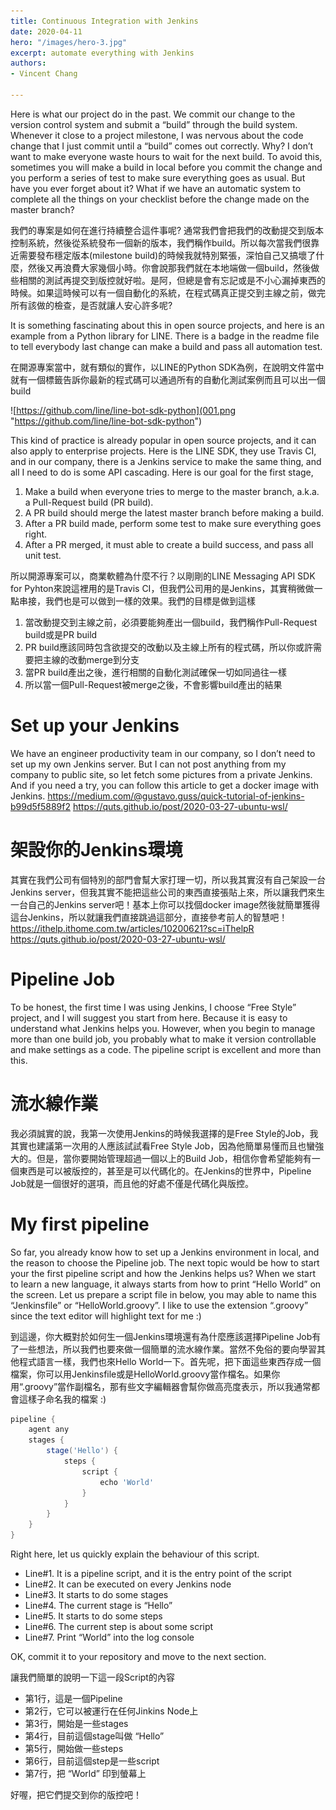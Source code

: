 ```yaml
---
title: Continuous Integration with Jenkins
date: 2020-04-11
hero: "/images/hero-3.jpg"
excerpt: automate everything with Jenkins
authors:
- Vincent Chang

---
```

Here is what our project do in the past. We commit our change to the version control system and submit a “build” through the build system. Whenever it close to a project milestone, I was nervous about the code change that I just commit until a “build” comes out correctly. Why? I don’t want to make everyone waste hours to wait for the next build. To avoid this, sometimes you will make a build in local before you commit the change and you perform a series of test to make sure everything goes as usual. But have you ever forget about it? What if we have an automatic system to complete all the things on your checklist before the change made on the master branch?

我們的專案是如何在進行持續整合這件事呢? 通常我們會把我們的改動提交到版本控制系統，然後從系統發布一個新的版本，我們稱作build。所以每次當我們很靠近需要發布穩定版本(milestone build)的時候我就特別緊張，深怕自己又搞壞了什麼，然後又再浪費大家幾個小時。你會說那我們就在本地端做一個build，然後做些相關的測試再提交到版控就好啦。是阿，但總是會有忘記或是不小心漏掉東西的時候。如果這時候可以有一個自動化的系統，在程式碼真正提交到主線之前，做完所有該做的檢查，是否就讓人安心許多呢?

It is something fascinating about this in open source projects, and here is an example from a Python library for LINE. There is a badge in the readme file to tell everybody last change can make a build and pass all automation test.

在開源專案當中，就有類似的實作，以LINE的Python SDK為例，在說明文件當中就有一個標籤告訴你最新的程式碼可以通過所有的自動化測試案例而且可以出一個build

![https://github.com/line/line-bot-sdk-python](001.png "https://github.com/line/line-bot-sdk-python")

This kind of practice is already popular in open source projects, and it can also apply to enterprise projects. Here is the LINE SDK, they use Travis CI, and in our company, there is a Jenkins service to make the same thing, and all I need to do is some API cascading. Here is our goal for the first stage,
1. Make a build when everyone tries to merge to the master branch, a.k.a. a Pull-Request build (PR build).
2. A PR build should merge the latest master branch before making a build.
3. After a PR build made, perform some test to make sure everything goes right.
4. After a PR merged, it must able to create a build success, and pass all unit test.

所以開源專案可以，商業軟體為什麼不行？以剛剛的LINE Messaging API SDK for Pyhton來說這裡用的是Travis CI，但我們公司用的是Jenkins，其實稍微做一點串接，我們也是可以做到一樣的效果。我們的目標是做到這樣
1. 當改動提交到主線之前，必須要能夠產出一個build，我們稱作Pull-Request build或是PR build
2. PR build應該同時包含欲提交的改動以及主線上所有的程式碼，所以你或許需要把主線的改動merge到分支
3. 當PR build產出之後，進行相關的自動化測試確保一切如同過往一樣
4. 所以當一個Pull-Request被merge之後，不會影響build產出的結果

# Set up your Jenkins
We have an engineer productivity team in our company, so I don’t need to set up my own Jenkins server. But I can not post anything from my company to public site, so let fetch some pictures from a private Jenkins. And if you need a try, you can follow this article to get a docker image with Jenkins.
<https://medium.com/@gustavo.guss/quick-tutorial-of-jenkins-b99d5f5889f2>
<https://quts.github.io/post/2020-03-27-ubuntu-wsl/>

# 架設你的Jenkins環境
其實在我們公司有個特別的部門會幫大家打理一切，所以我其實沒有自己架設一台Jenkins server，但我其實不能把這些公司的東西直接張貼上來，所以讓我們來生一台自己的Jenkins server吧！基本上你可以找個docker image然後就簡單獲得這台Jenkins，所以就讓我們直接跳過這部分，直接參考前人的智慧吧！
<https://ithelp.ithome.com.tw/articles/10200621?sc=iThelpR>
<https://quts.github.io/post/2020-03-27-ubuntu-wsl/>

# Pipeline Job
To be honest, the first time I was using Jenkins, I choose “Free Style” project, and I will suggest you start from here. Because it is easy to understand what Jenkins helps you. However, when you begin to manage more than one build job, you probably what to make it version controllable and make settings as a code. The pipeline script is excellent and more than this.
# 流水線作業
我必須誠實的說，我第一次使用Jenkins的時候我選擇的是Free Style的Job，我其實也建議第一次用的人應該試試看Free Style Job，因為他簡單易懂而且也蠻強大的。但是，當你要開始管理超過一個以上的Build Job，相信你會希望能夠有一個東西是可以被版控的，甚至是可以代碼化的。在Jenkins的世界中，Pipeline Job就是一個很好的選項，而且他的好處不僅是代碼化與版控。
# My first pipeline
So far, you already know how to set up a Jenkins environment in local, and the reason to choose the Pipeline job. The next topic would be how to start your the first pipeline script and how the Jenkins helps us? When we start to learn a new language, it always starts from how to print “Hello World” on the screen. Let us prepare a script file in below, you may able to name this “Jenkinsfile” or “HelloWorld.groovy”. I like to use the extension “.groovy” since the text editor will highlight text for me :)

到這邊，你大概對於如何生一個Jenkins環境還有為什麼應該選擇Pipeline Job有了一些想法，所以我們也要來做一個簡單的流水線作業。當然不免俗的要向學習其他程式語言一樣，我們也來Hello World一下。首先呢，把下面這些東西存成一個檔案，你可以用Jenkinsfile或是HelloWorld.groovy當作檔名。如果你用“.groovy”當作副檔名，那有些文字編輯器會幫你做高亮度表示，所以我通常都會這樣子命名我的檔案 :)
```groovy
pipeline {
    agent any
    stages {
        stage('Hello') {
            steps {
                script {
                    echo 'World'
                }
            }
        }
    }
}
```
Right here, let us quickly explain the behaviour of this script.
- Line#1. It is a pipeline script, and it is the entry point of the script
- Line#2. It can be executed on every Jenkins node
- Line#3. It starts to do some stages
- Line#4. The current stage is “Hello”
- Line#5. It starts to do some steps
- Line#6. The current step is about some script
- Line#7. Print “World” into the log console

OK, commit it to your repository and move to the next section.

讓我們簡單的說明一下這一段Script的內容
- 第1行，這是一個Pipeline
- 第2行，它可以被運行在任何Jinkins Node上
- 第3行，開始是一些stages
- 第4行，目前這個stage叫做 “Hello”
- 第5行，開始做一些steps
- 第6行，目前這個step是一些script
- 第7行，把 “World” 印到螢幕上

好喔，把它們提交到你的版控吧！